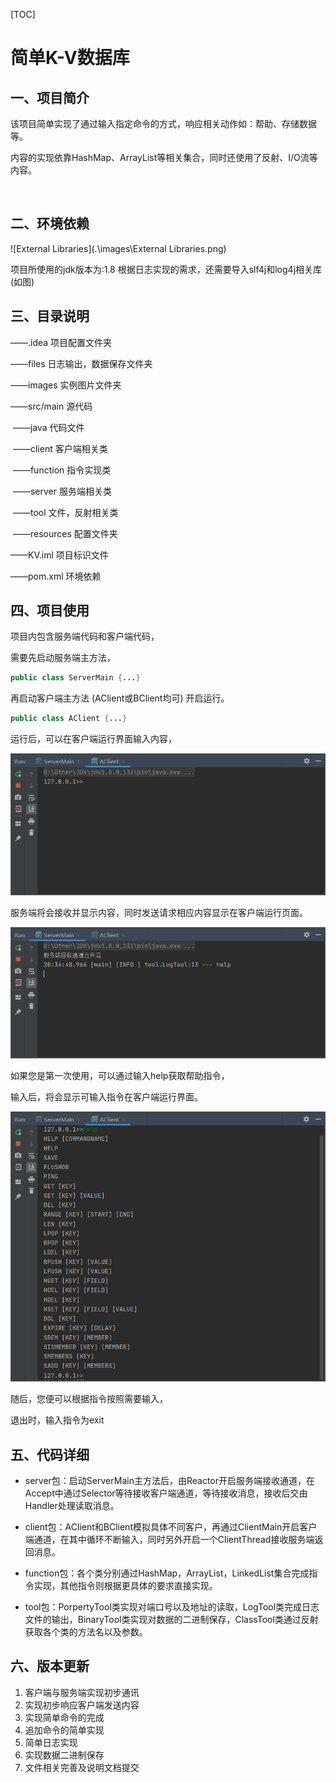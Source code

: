 [TOC]

# 简单K-V数据库

## 一、项目简介

该项目简单实现了通过输入指定命令的方式，响应相关动作如：帮助、存储数据等。

内容的实现依靠HashMap、ArrayList等相关集合，同时还使用了反射、I/O流等内容。

​	

## 二、环境依赖

![External Libraries](.\images\External Libraries.png)

项目所使用的jdk版本为:1.8
根据日志实现的需求，还需要导入slf4j和log4j相关库(如图)



## 三、目录说明

——.idea			 项目配置文件夹

——files		      日志输出，数据保存文件夹

——images		 实例图片文件夹

——src/main	  源代码	

​				——java			代码文件

​						——client		 客户端相关类

​						——function	指令实现类

​						——server		服务端相关类

​						——tool			文件，反射相关类

​				——resources		配置文件夹

——KV.iml		  项目标识文件

——pom.xml	 环境依赖



## 四、项目使用

项目内包含服务端代码和客户端代码，

需要先启动服务端主方法，

```java
public class ServerMain {...}
```

再启动客户端主方法 (AClient或BClient均可) 开启运行。

```java
public class AClient {...}
```

运行后，可以在客户端运行界面输入内容，

![Client](.\images\Client.png)

服务端将会接收并显示内容，同时发送请求相应内容显示在客户端运行页面。

![Server](.\images\Server.png)

如果您是第一次使用，可以通过输入help获取帮助指令，

输入后，将会显示可输入指令在客户端运行界面。

![help](.\images\help.png)

随后，您便可以根据指令按照需要输入，

退出时，输入指令为exit



## 五、代码详细

- server包：启动ServerMain主方法后，由Reactor开启服务端接收通道，在Accept中通过Selector等待接收客户端通道，等待接收消息，接收后交由Handler处理读取消息。

- client包：AClient和BClient模拟具体不同客户，再通过ClientMain开启客户端通道，在其中循环不断输入，同时另外开启一个ClientThread接收服务端返回消息。

- function包：各个类分别通过HashMap，ArrayList，LinkedList集合完成指令实现，其他指令则根据更具体的要求直接实现。

- tool包：PorpertyTool类实现对端口号以及地址的读取，LogTool类完成日志文件的输出，BinaryTool类实现对数据的二进制保存，ClassTool类通过反射获取各个类的方法名以及参数。



## 六、版本更新

1. 客户端与服务端实现初步通讯
2. 实现初步响应客户端发送内容
3. 实现简单命令的完成
4. 追加命令的简单实现
5. 简单日志实现
6. 实现数据二进制保存
7. 文件相关完善及说明文档提交


